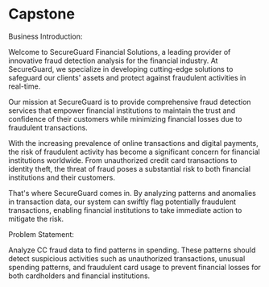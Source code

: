 # Capstone
Business Introduction:

Welcome to SecureGuard Financial Solutions, a leading provider of innovative fraud detection analysis for the financial industry. At SecureGuard, we specialize in developing cutting-edge solutions to safeguard our clients' assets and protect against fraudulent activities in real-time.

Our mission at SecureGuard is to provide comprehensive fraud detection services that empower financial institutions to maintain the trust and confidence of their customers while minimizing financial losses due to fraudulent transactions.

With the increasing prevalence of online transactions and digital payments, the risk of fraudulent activity has become a significant concern for financial institutions worldwide. From unauthorized credit card transactions to identity theft, the threat of fraud poses a substantial risk to both financial institutions and their customers.

That's where SecureGuard comes in. By analyzing patterns and anomalies in transaction data, our system can swiftly flag potentially fraudulent transactions, enabling financial institutions to take immediate action to mitigate the risk.

Problem Statement:

Analyze CC fraud data to find patterns in spending. These patterns should detect suspicious activities such as unauthorized transactions, unusual spending patterns, and fraudulent card usage to prevent financial losses for both cardholders and financial institutions.
